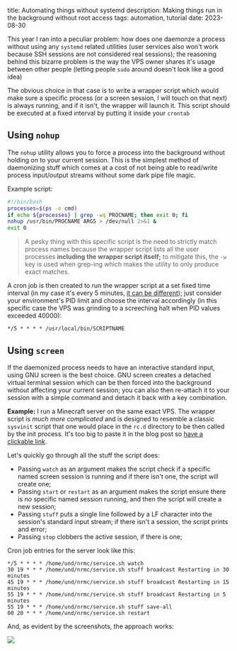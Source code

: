 title: Automating things without systemd
description: Making things run in the background without root access
tags: automation, tutorial
date: 2023-08-30

This year I ran into a peculiar problem: how does one daemonze a process without using any `systemd` related utilities (user services also won't work because SSH sessions are not considered real sessions); the reasoning behind this bizarre problem is the way the VPS owner shares it's usage between other people (letting people `sudo` around doesn't look like a good idea)  

The obvious choice in that case is to write a wrapper script which would make sure a specific process (or a screen session, I will touch on that next) is always running, and if it isn't, the wrapper will launch it. This script should be executed at a fixed interval by putting it inside your `crontab`  

## Using `nohup`
The `nohup` utility allows you to force a process into the background without holding on to your current session. This is the simplest method of daemonizing stuff which comes at a cost of not being able to read/write process input/output streams without some dark pipe file magic.  

Example script:

```bash
#!/bin/bash
processes=$(ps -o cmd)
if echo ${processes} | grep -wq PROCNAME; then exit 0; fi
nohup /usr/bin/PROCNAME ARGS > /dev/null 2>&1 &
exit 0
```

> A pesky thing with this specific script is the need to strictly match process names because the wrapper script lists all the user processes **including the wrapper script itself;** to mitigate this, the `-w` key is used when grep-ing which makes the utility to only produce exact matches.  

A cron job is then created to run the wrapper script at a set fixed time interval (in my case it's every 5 minutes, [it can be different](https://crontab.guru/)); just consider your environment's PID limit and choose the interval accordingly (in this specific case the VPS was grinding to a screeching halt when PID values exceeded 40000):  

```text
*/5 * * * * /usr/local/bin/SCRIPTNAME
```

## Using `screen`
If the daemonized process needs to have an interactive standard input, using GNU screen is the best choice. GNU screen creates a detached virtual terminal session which can be then forced into the background without affecting your current session; you can also then re-attach it to your session with a simple command and detach it back with a key combination.  

**Example:** I run a Minecraft server on the same exact VPS. The wrapper script is _much more complicated_ and is designed to resemble a classic `sysvinit` script that one would place in the `rc.d` directory to be then called by the init process. It's too big to paste it in the blog post so [have a clickable link](https://github.com/untodesu/nrmc/blob/d0ca63eab3ddcfeb3bee81c564803cad3bd5b5fb/service.sh).  

Let's quickly go through all the stuff the script does:  

* Passing `watch` as an argument makes the script check if a specific named screen session is running and if there isn't one, the script will create one;  
* Passing `start` or `restart` as an argument makes the script ensure there is _no_ specific named session running, and then the script will create a new session;  
* Passing `stuff` puts a single line followed by a LF character into the session's standard input stream; if there isn't a session, the script prints and error;  
* Passing `stop` clobbers the active session, if there is one;  

Cron job entries for the server look like this:  

```text
*/5 * * * * /home/und/nrmc/service.sh watch
30 19 * * * /home/und/nrmc/service.sh stuff broadcast Restarting in 30 minutes
45 19 * * * /home/und/nrmc/service.sh stuff broadcast Restarting in 15 minutes
55 19 * * * /home/und/nrmc/service.sh stuff broadcast Restarting in 5 minutes
55 19 * * * /home/und/nrmc/service.sh stuff save-all
00 20 * * * /home/und/nrmc/service.sh restart
```

And, as evident by the screenshots, the approach works:  

![](2023-08-30.crontab-automation/2023-08-30.11-47.png)
